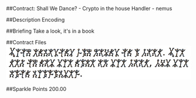 ##Contract: Shall We Dance? - Crypto in the house
Handler - nemus

##Description
Encoding

##Briefing
Take a look, it's in a book

##Contract Files
![d1.png](files/d1.png)

##Sparkle Points
200.00 
